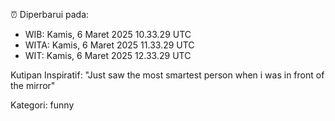 ⏰ Diperbarui pada:
- WIB: Kamis, 6 Maret 2025 10.33.29 UTC
- WITA: Kamis, 6 Maret 2025 11.33.29 UTC
- WIT: Kamis, 6 Maret 2025 12.33.29 UTC

Kutipan Inspiratif:
"Just saw the most smartest person when i was in front of the mirror"


Kategori: funny

